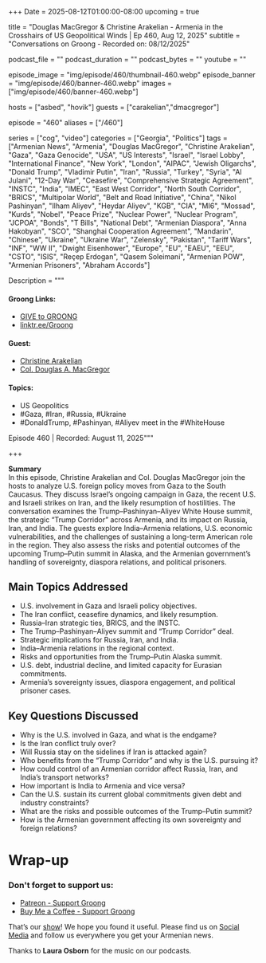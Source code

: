 +++
Date = 2025-08-12T01:00:00-08:00
upcoming = true

title = "Douglas MacGregor & Christine Arakelian - Armenia in the Crosshairs of US Geopolitical Winds | Ep 460, Aug 12, 2025"
subtitle = "Conversations on Groong - Recorded on: 08/12/2025"

podcast_file     = ""
podcast_duration = ""
podcast_bytes    = ""
youtube = ""

episode_image = "img/episode/460/thumbnail-460.webp"
episode_banner = "img/episode/460/banner-460.webp"
images = ["img/episode/460/banner-460.webp"]

hosts = ["asbed", "hovik"]
guests = ["carakelian","dmacgregor"]

episode = "460"
aliases = ["/460"]

series = ["cog", "video"]
categories = ["Georgia", "Politics"]
tags = ["Armenian News", "Armenia", "Douglas MacGregor", "Christine Arakelian", "Gaza", "Gaza Genocide", "USA", "US Interests", "Israel", "Israel Lobby", "International Finance", "New York", "London", "AIPAC", "Jewish Oligarchs", "Donald Trump", "Vladimir Putin", "Iran", "Russia", "Turkey", "Syria", "Al Julani", "12-Day War", "Ceasefire", "Comprehensive Strategic Agreement", "INSTC", "India", "IMEC", "East West Corridor", "North South Corridor", "BRICS", "Multipolar World", "Belt and Road Initiative", "China", "Nikol Pashinyan", "Ilham Aliyev", "Heydar Aliyev", "KGB", "CIA", "MI6", "Mossad", "Kurds", "Nobel", "Peace Prize", "Nuclear Power", "Nuclear Program", "JCPOA", "Bonds", "T Bills", "National Debt", "Armenian Diaspora", "Anna Hakobyan", "SCO", "Shanghai Cooperation Agreement", "Mandarin", "Chinese", "Ukraine", "Ukraine War", "Zelensky", "Pakistan", "Tariff Wars", "INF", "WW II", "Dwight Eisenhower", "Europe", "EU", "EAEU", "EEU", "CSTO", "ISIS", "Reçep Erdogan", "Qasem Soleimani", "Armenian POW", "Armenian Prisoners", "Abraham Accords"]

Description = """

#### Groong Links:
* [GIVE to GROONG](https://podcasts.groong.org/donate)
* [linktr.ee/Groong](https://linktr.ee/groong)

#### Guest:
* [Christine Arakelian](/guest/carakelian)
* [Col. Douglas A. MacGregor](/guest/dmacgregor)

#### Topics:
* US Geopolitics
* #Gaza, #Iran, #Russia, #Ukraine
* #DonaldTrump, #Pashinyan, #Aliyev meet in the #WhiteHouse


Episode 460 | Recorded: August 11, 2025"""

+++

**Summary**  
In this episode, Christine Arakelian and Col. Douglas MacGregor join the hosts to analyze U.S. foreign policy moves from Gaza to the South Caucasus. They discuss Israel’s ongoing campaign in Gaza, the recent U.S. and Israeli strikes on Iran, and the likely resumption of hostilities. The conversation examines the Trump–Pashinyan–Aliyev White House summit, the strategic “Trump Corridor” across Armenia, and its impact on Russia, Iran, and India. The guests explore India–Armenia relations, U.S. economic vulnerabilities, and the challenges of sustaining a long-term American role in the region. They also assess the risks and potential outcomes of the upcoming Trump–Putin summit in Alaska, and the Armenian government’s handling of sovereignty, diaspora relations, and political prisoners.  

## Main Topics Addressed
- U.S. involvement in Gaza and Israeli policy objectives.  
- The Iran conflict, ceasefire dynamics, and likely resumption.  
- Russia–Iran strategic ties, BRICS, and the INSTC.  
- The Trump–Pashinyan–Aliyev summit and “Trump Corridor” deal.  
- Strategic implications for Russia, Iran, and India.  
- India–Armenia relations in the regional context.  
- Risks and opportunities from the Trump–Putin Alaska summit.  
- U.S. debt, industrial decline, and limited capacity for Eurasian commitments.  
- Armenia’s sovereignty issues, diaspora engagement, and political prisoner cases.  

## Key Questions Discussed
- Why is the U.S. involved in Gaza, and what is the endgame?  
- Is the Iran conflict truly over?  
- Will Russia stay on the sidelines if Iran is attacked again?  
- Who benefits from the “Trump Corridor” and why is the U.S. pursuing it?  
- How could control of an Armenian corridor affect Russia, Iran, and India’s transport networks?  
- How important is India to Armenia and vice versa?  
- Can the U.S. sustain its current global commitments given debt and industry constraints?  
- What are the risks and possible outcomes of the Trump–Putin summit?  
- How is the Armenian government affecting its own sovereignty and foreign relations?  


# Wrap-up

### **Don't forget to support us:**
* [Patreon - Support Groong](https://www.patreon.com/ann_groong)
* [Buy Me a Coffee - Support Groong](https://www.buymeacoffee.com/groong)


That’s our [show](https://podcasts.groong.org/)! We hope you found it useful. Please find us on [Social Media](https://linktr.ee/groong) and follow us everywhere you get your Armenian news.

Thanks to **Laura Osborn** for the music on our podcasts.

